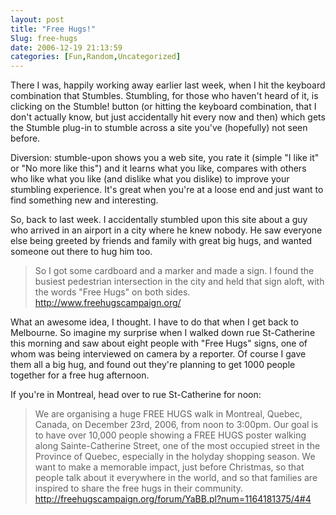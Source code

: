 ```yaml
---
layout: post
title: "Free Hugs!"
Slug: free-hugs
date: 2006-12-19 21:13:59
categories: [Fun,Random,Uncategorized]
---
```

There I was, happily working away earlier last week, when I hit the keyboard combination that Stumbles. Stumbling, for those who haven't heard of it, is clicking on the Stumble! button (or hitting the keyboard combination, that I don't actually know, but just accidentally hit every now and then) which gets the Stumble plug-in to stumble across a site you've (hopefully) not seen before.

Diversion: stumble-upon shows you a web site, you rate it (simple "I like it" or "No more like this") and it learns what you like, compares with others who like what you like (and dislike what you dislike) to improve your stumbling experience. It's great when you're at a loose end and just want to find something new and interesting.

So, back to last week. I accidentally stumbled upon this site about a guy who arrived in an airport in a city where he knew nobody. He saw everyone else being greeted by friends and family with great big hugs, and wanted someone out there to hug him too.

> So I got some cardboard and a marker and made a sign. I found the busiest pedestrian intersection in the city and held that sign aloft, with the words "Free Hugs" on both sides. <http://www.freehugscampaign.org/>

What an awesome idea, I thought. I have to do that when I get back to Melbourne. So imagine my surprise when I walked down rue St-Catherine this morning and saw about eight people with "Free Hugs" signs, one of whom was being interviewed on camera by a reporter. Of course I gave them all a big hug, and found out they're planning to get 1000 people together for a free hug afternoon.

If you're in Montreal, head over to rue St-Catherine for noon:

> We are organising a huge FREE HUGS walk in Montreal, Quebec, Canada, on December 23rd, 2006, from noon to 3:00pm. Our goal is to have over 10,000 people showing a FREE HUGS poster walking along Sainte-Catherine Street, one of the most occupied street in the Province of Quebec, especially in the holyday shopping season. We want to make a memorable impact, just before Christmas, so that people talk about it everywhere in the world, and so that families are inspired to share the free hugs in their community. <http://freehugscampaign.org/forum/YaBB.pl?num=1164181375/4#4>
